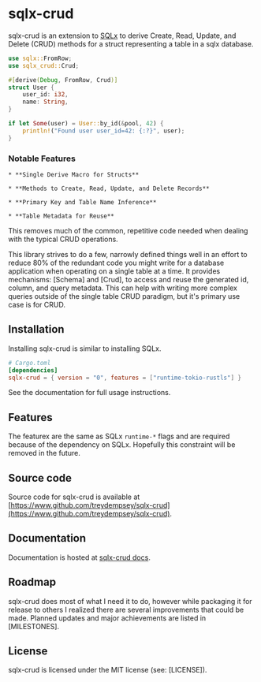 # sqlx-crud

sqlx-crud is an extension to [SQLx](https://github.com/launchbadge/sqlx) to
derive Create, Read, Update, and Delete (CRUD) methods for a struct
representing a table in a sqlx database.

```rust
use sqlx::FromRow;
use sqlx_crud::Crud;

#[derive(Debug, FromRow, Crud)]
struct User {
    user_id: i32,
    name: String,
}

if let Some(user) = User::by_id(&pool, 42) {
    println!("Found user user_id=42: {:?}", user);
}
```

### Notable Features

    * **Single Derive Macro for Structs**

    * **Methods to Create, Read, Update, and Delete Records**

    * **Primary Key and Table Name Inference**

    * **Table Metadata for Reuse**

This removes much of the common, repetitive code needed when dealing with
the typical CRUD operations.

This library strives to do a few, narrowly defined things well in an effort
to reduce 80% of the redundant code you might write for a database
application when operating on a single table at a time. It provides
mechanisms: [Schema] and [Crud], to access and reuse the generated id,
column, and query metadata. This can help with writing more complex queries
outside of the single table CRUD paradigm, but it's primary use case is
for CRUD.

## Installation

Installing sqlx-crud is similar to installing SQLx.

```toml
# Cargo.toml
[dependencies]
sqlx-crud = { version = "0", features = ["runtime-tokio-rustls"] }
```


See the documentation for full usage instructions.

## Features

The featurex are the same as SQLx `runtime-*` flags and are required because of
the dependency on SQLx. Hopefully this constraint will be removed in the future.

## Source code

Source code for sqlx-crud is available at [https://www.github.com/treydempsey/sqlx-crud](https://www.github.com/treydempsey/sqlx-crud).

## Documentation

Documentation is hosted at [sqlx-crud docs](https://docs.rs/sqlx-crud/latest).

## Roadmap

sqlx-crud does most of what I need it to do, however while packaging it for
release to others I realized there are several improvements that could be made.
Planned updates and major achievements are listed in [MILESTONES].

## License

sqlx-crud is licensed under the MIT license (see: [LICENSE]).

